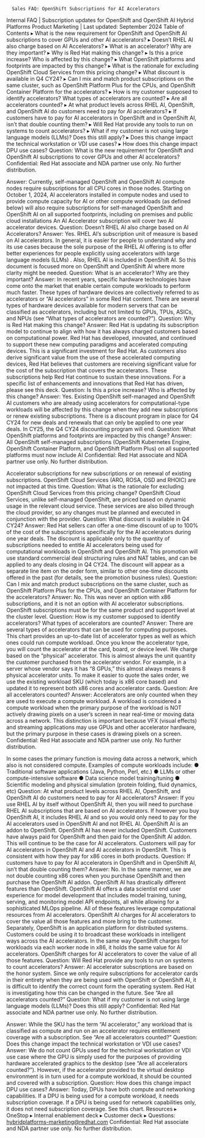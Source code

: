       Sales FAQ: OpenShift Subscriptions for AI Accelerators

Internal FAQ \| Subscription updates for OpenShift and OpenShift AI
Hybrid Platforms Product Marketing \| Last updated: September 2024 Table
of Contents ▸ What is the new requirement for OpenShift and OpenShift AI
subscriptions to cover GPUs and other AI accelerators? ▸ Doesn’t RHEL AI
also charge based on AI Accelerators? ▸ What is an accelerator? Why are
they important? ▸ Why is Red Hat making this change? ▸ Is this a price
increase? Who is affected by this change? ▸ What OpenShift platforms and
footprints are impacted by this change? ▸ What is the rationale for
excluding OpenShift Cloud Services from this pricing change? ▸ What
discount is available in Q4 CY24? ▸ Can I mix and match product
subscriptions on the same cluster, such as OpenShift Platform Plus for
the CPUs, and OpenShift Container Platform for the accelerators? ▸ How
is my customer supposed to identify accelerators? What types of
accelerators are counted? ▸ Are all accelerators counted? ▸ At what
product levels across RHEL AI, OpenShift, and OpenShift AI do customers
need to pay for AI accelerators? ▸ If customers have to pay for AI
accelerators in OpenShift and in OpenShift AI, isn’t that double
counting them? ▸ Will Red Hat provide any tools to run on systems to
count accelerators? ▸ What if my customer is not using large language
models (LLMs)? Does this still apply? ▸ Does this change impact the
technical workstation or VDI use cases? ▸ How does this change impact
DPU use cases? Question: What is the new requirement for OpenShift and
OpenShift AI subscriptions to cover GPUs and other AI accelerators?
Confidential: Red Hat associate and NDA partner use only. No further
distribution.

Answer: Currently, self-managed OpenShift and OpenShift AI compute nodes
require subscriptions for all CPU cores in those nodes. Starting on
October 1, 2024, AI accelerators installed in compute nodes and used to
provide compute capacity for AI or other compute workloads (as defined
below) will also require subscriptions for self-managed OpenShift and
OpenShift AI on all supported footprints, including on premises and
public cloud installations An AI Accelerator subscription will cover two
AI accelerator devices. Question: Doesn’t RHEL AI also charge based on
AI Accelerators? Answer: Yes. RHEL AI’s subscription unit of measure is
based on AI accelerators. In general, it is easier for people to
understand why and its use cases because the sole purpose of the RHEL AI
offering is to offer better experiences for people explicitly using
accelerators with large language models (LLMs) . Also, RHEL AI is
included in OpenShift AI. So this document is focused more on OpenShift
and OpenShift AI where more clarity might be needed. Question: What is
an accelerator? Why are they important? Answer: In recent years,
specific hardware technologies have come onto the market that enable
certain compute workloads to perform much faster. These types of
hardware devices are collectively referred to as accelerators or “AI
accelerators” in some Red Hat content. There are several types of
hardware devices available for modern servers that can be classified as
accelerators, including but not limited to GPUs, TPUs, ASICs, and NPUs
(see “What types of accelerators are counted?”). Question: Why is Red
Hat making this change? Answer: Red Hat is updating its subscription
model to continue to align with how it has always charged customers
based on computational power. Red Hat has developed, innovated, and
continued to support these new computing paradigms and accelerated
computing devices. This is a significant investment for Red Hat. As
customers also derive significant value from the use of these
accelerated computing devices, Red Hat believes that customers are
receiving significant value for the cost of the subscription that covers
the accelerators. These subscriptions help Red Hat continue to sustain
these innovations. For a specific list of enhancements and innovations
that Red Hat has driven, please see this deck. Question: Is this a price
increase? Who is affected by this change? Answer: Yes. Existing
OpenShift self-managed and OpenShift AI customers who are already using
accelerators for computational-type workloads will be affected by this
change when they add new subscriptions or renew existing subscriptions.
There is a discount program in place for Q4 CY24 for new deals and
renewals that can only be applied to one year deals. In CY25, the Q4
CY24 discounting program will end. Question: What OpenShift platforms
and footprints are impacted by this change? Answer: All OpenShift
self-managed subscriptions (OpenShift Kubernetes Engine, OpenShift
Container Platform, and OpenShift Platform Plus) on all supported
platforms must now include AI Confidential: Red Hat associate and NDA
partner use only. No further distribution.

Accelerator subscriptions for new subscriptions or on renewal of
existing subscriptions. OpenShift Cloud Services (ARO, ROSA, OSD and
RHOIC) are not impacted at this time. Question: What is the rationale
for excluding OpenShift Cloud Services from this pricing change?
OpenShift Cloud Services, unlike self-managed OpenShift, are priced
based on dynamic usage in the relevant cloud service. These services are
also billed through the cloud provider, so any changes must be planned
and executed in conjunction with the provider. Question: What discount
is available in Q4 CY24? Answer: Red Hat sellers can offer a one-time
discount of up to 100% of the cost of the subscriptions specifically for
the AI accelerators during one year deals. The discount is applicable
only to the quantity of subscriptions needed to entitle AI accelerators
being used for computational workloads in OpenShift and OpenShift AI.
This promotion will use standard commercial deal structuring rules and
NAT tables, and can be applied to any deals closing in Q4 CY24. The
discount will appear as a separate line item on the order form, similar
to other one-time discounts offered in the past (for details, see the
promotion business rules). Question: Can I mix and match product
subscriptions on the same cluster, such as OpenShift Platform Plus for
the CPUs, and OpenShift Container Platform for the accelerators? Answer:
No. This was never an option with x86 subscriptions, and it is not an
option with AI accelerator subscriptions. OpenShift subscriptions must
be for the same product and support level at the cluster level.
Question: How is my customer supposed to identify accelerators? What
types of accelerators are counted? Answer: There are several types of
accelerators that can be used for computing purposes. This chart
provides an up-to-date list of accelerator types as well as which ones
could run compute workload. Once you know the accelerator type, you will
count the accelerator at the card, board, or device level. We charge
based on the “physical” accelerator. This is almost always the unit
quantity the customer purchased from the accelerator vendor. For
example, in a server whose vendor says it has “8 GPUs,” this almost
always means 8 physical accelerator units. To make it easier to quote
the sales order, we use the existing workload SKU (which today is x86
core based) and updated it to represent both x86 cores and accelerator
cards. Question: Are all accelerators counted? Answer: Accelerators are
only counted when they are used to execute a compute workload. A
workload is considered a compute workload when the primary purpose of
the workload is NOT actively drawing pixels on a user’s screen in near
real-time or moving data across a network. This distinction is important
because VFX (visual effects) and streaming applications may use GPUs and
other accelerator hardware, but the primary purpose in these cases is
drawing pixels on a screen. Confidential: Red Hat associate and NDA
partner use only. No further distribution.

In some cases the primary function is moving data across a network,
which also is not considered compute. Examples of compute workloads
include: ● Traditional software applications (Java, Python, Perl, etc.)
● LLMs or other compute-intensive software ● Data science model
training/tuning ● Scientific modeling and physical simulation (protein
folding, fluid dynamics, etc) Question: At what product levels across
RHEL AI, OpenShift, and OpenShift AI do customers need to pay for AI
accelerators? Answer: If you use RHEL AI by itself without OpenShift AI,
then you will need to purchase RHEL AI subscriptions that are based on
AI accelerators. If however you buy OpenShift AI, it includes RHEL AI
and so you would only need to pay for the AI accelerators used in
OpenShift AI and not RHEL AI. OpenShift AI is an addon to OpenShift.
OpenShift AI has never included OpenShift. Customers have always paid
for OpenShift and then paid for the OpenShift AI addon. This will
continue to be the case for AI accelerators. Customers will pay for AI
accelerators in OpenShift AI and AI accelerators in OpenShift. This is
consistent with how they pay for x86 cores in both products. Question:
If customers have to pay for AI accelerators in OpenShift and in
OpenShift AI, isn’t that double counting them? Answer: No. In the same
manner, we are not double counting x86 cores when you purchase OpenShift
and then purchase the OpenShift AI addon. OpenShift AI has drastically
different features than OpenShift. OpenShift AI offers a data scientist
end user experience for model development that includes model training,
tuning, serving, and monitoring model API endpoints, all while allowing
for a sophisticated MLOps pipeline. All of these features leverage
computational resources from AI accelerators. OpenShift AI charges for
AI accelerators to cover the value all those features and more bring to
the customer. Separately, OpenShift is an application platform for
distributed systems. Customers could be using it to broadcast these
workloads in intelligent ways across the AI accelerators. In the same
way OpenShift charges for workloads via each worker node in x86, it
holds the same value for AI accelerators. OpenShift charges for AI
accelerators to cover the value of all those features. Question: Will
Red Hat provide any tools to run on systems to count accelerators?
Answer: AI accelerator subscriptions are based on the honor system.
Since we only require subscriptions for accelerator cards in their
entirety when they are being used with OpenShift or OpenShift AI, it is
difficult to identify the correct count form the operating system. Red
Hat is investigating how this can be changed in the future. See “Are all
accelerators counted?” Question: What if my customer is not using large
language models (LLMs)? Does this still apply? Confidential: Red Hat
associate and NDA partner use only. No further distribution.

Answer: While the SKU has the term “AI accelerator,” any workload that
is classified as compute and run on an accelerator requires entitlement
coverage with a subscription. See “Are all accelerators counted?”
Question: Does this change impact the technical workstation or VDI use
cases? Answer: We do not count GPUs used for the technical workstation
or VDI use case where the GPU is simply used for the purposes of
providing hardware accelerated graphics to the desktop (see “Are all
accelerators counted?”). However, if the accelerator provided to the
virtual desktop environment is in turn used for a compute workload, it
should be counted and covered with a subscription. Question: How does
this change impact DPU use cases? Answer: Today, DPUs have both compute
and networking capabilities. If a DPU is being used for a compute
workload, it needs subscription coverage. If a DPU is being used for
network capabilities only, it does not need subscription coverage. See
this chart. Resources ▸ OneStop ▸ Internal enablement deck ▸ Customer
deck ▸ Questions: hybridplatforms-marketing@redhat.com Confidential: Red
Hat associate and NDA partner use only. No further distribution.

